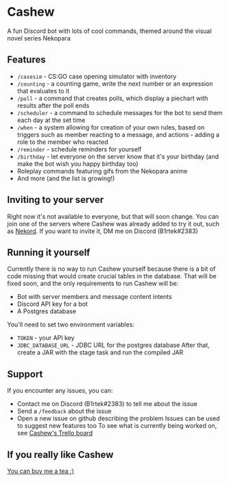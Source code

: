 # Cashew
A fun Discord bot with lots of cool commands, themed around the visual novel series Nekopara

## Features
- `/casesim` - CS:GO case opening simulator with inventory
- `/counting` - a counting game, write the next number or an expression that evaluates to it
- `/poll` - a command that creates polls, which display a piechart with results after the poll ends
- `/scheduler` - a command to schedule messages for the bot to send them each day at the set time
- `/when` - a system allowing for creation of your own rules, based on triggers such as member reacting to a message, and actions - adding a role to the member who reacted
- `/reminder` - schedule reminders for yourself
- `/birthday` - let everyone on the server know that it's your birthday (and make the bot wish you happy birthday too)
- Roleplay commands featuring gifs from the Nekopara anime
- And more (and the list is growing!)

## Inviting to your server
Right now it's not available to everyone, but that will soon change. You can join one of the servers where Cashew was already added to try it out, such as [Nekord](https://discord.gg/EVcdmJuM). If you want to invite it, DM me on Discord (B1rtek#2383)

## Running it yourself
Currently there is no way to run Cashew yourself because there is a bit of code missing that would create crucial tables in the database. That will be fixed soon, and the only requirements to run Cashew will be:
- Bot with server members and message content intents
- Discord API key for a bot
- A Postgres database

You'll need to set two environment variables:
- `TOKEN` - your API key
- `JDBC_DATABASE_URL` - JDBC URL for the postgres database
After that, create a JAR with the stage task and run the compiled JAR

## Support
If you encounter any issues, you can:
- Contact me on Discord (B1rtek#2383) to tell me about the issue
- Send a `/feedback` about the issue
- Open a new issue on github describing the problem
Issues can be used to suggest new features too
To see what is currently being worked on, see [Cashew's Trello board](https://trello.com/b/R432WEsW/cashew-bot)

## If you really like Cashew
[You can buy me a tea :)](https://ko-fi.com/b1rtek)
